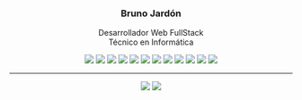 <h3 align="center">Bruno Jardón</h3>
<p align="center">Desarrollador Web FullStack <br/> Técnico en Informática</p>
<p align="center">
  <img src="https://img.shields.io/badge/html-171d24.svg?style=for-the-badge&logo=html5&logoColor=%23E34F26"/>
  <img src="https://img.shields.io/badge/css-171d24.svg?style=for-the-badge&logo=css3&logoColor=%231572B6" />
  <img src="https://img.shields.io/badge/javascript-171d24.svg?style=for-the-badge&logo=javascript&logoColor=%23F7DF1E" />
  <img src="https://img.shields.io/badge/php-171d24.svg?style=for-the-badge&logo=php&logoColor=%23777BB4" />
  <img src="https://img.shields.io/badge/typescript-171d24.svg?style=for-the-badge&logo=typescript&logoColor=%23007ACC" />
  <img src="https://img.shields.io/badge/react-171d24.svg?style=for-the-badge&logo=react&logoColor=%2361DAFB" />
  <img src="https://img.shields.io/badge/NextJS-171d24?style=for-the-badge&logo=next.js&logoColor=white" />
  <img src="https://img.shields.io/badge/NodeJS-171d24?style=for-the-badge&logo=node.js&logoColor=%6DA55F" />
  <img src="https://img.shields.io/badge/nestjs-171d24?style=for-the-badge&logo=nestjs&logoColor=E0234E" />
  <img src="https://img.shields.io/badge/spring-171d24.svg?style=for-the-badge&logo=spring&logoColor=%236DB33F" />
  <img src="https://img.shields.io/badge/mysql-171d24.svg?style=for-the-badge&logo=mysql&logoColor=fff" />
  <img src="https://img.shields.io/badge/MongoDB-171d24?style=for-the-badge&logo=mongodb&logoColor=%4EA94B" />
</p>
<hr/>
<p align="center">
  <a href="https://bjardon.netlify.app"><img src="https://img.shields.io/badge/Web Site-171d24.svg?style=for-the-badge&logo=netlify&logoColor=#00C7B7" /></a>
  <a href="https://www.linkedin.com/in/bruno-jardon/"><img src="https://img.shields.io/badge/LinkedIn-171d24.svg?style=for-the-badge&logo=linkedin&logoColor=%230077B5" /></a>
</p>
